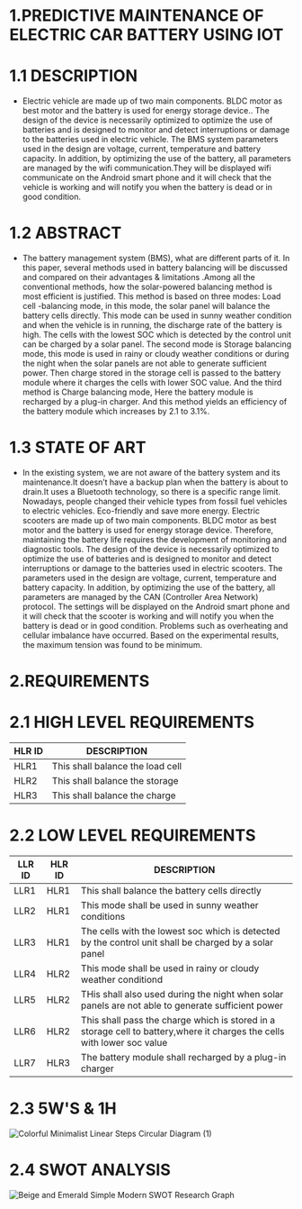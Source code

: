# 1.PREDICTIVE MAINTENANCE OF ELECTRIC CAR BATTERY USING IOT
  # 1.1 DESCRIPTION
  * Electric vehicle are made up of two main components. BLDC motor as best motor and the battery is used for energy storage device.. The design of the device is necessarily optimized to optimize the use of batteries and is designed to monitor and detect interruptions or damage to the batteries used in electric vehicle. The BMS system parameters used in the design are voltage, current, temperature and battery capacity. In addition, by optimizing the use of the battery, all parameters are managed by the wifi communication.They will be displayed wifi communicate on the Android smart phone and it will check that the vehicle is working and will notify you when the battery is dead or in good condition. 
  # 1.2 ABSTRACT
   * The battery management system (BMS), what are different parts of it. In this paper, several methods used in battery balancing will be discussed and compared on their advantages & limitations .Among all the conventional methods, how the solar-powered balancing method is most efficient is justified. This method is based on three modes: Load cell -balancing mode, in this mode, the solar panel will balance the battery cells directly. This mode can be used in sunny weather condition and when the vehicle is in running, the discharge rate of the battery is high. The cells with the lowest SOC which is detected by the control unit can be charged by a solar panel. The second mode is Storage balancing mode, this mode is used in rainy or cloudy weather conditions or during the night when the solar panels are not able to generate sufficient power. Then charge stored in the storage cell is passed to the battery module where it charges the cells with lower SOC value. And the third method is Charge balancing mode, Here the battery module is recharged by a plug-in charger. And this method yields an efficiency of the battery module which increases by 2.1 to 3.1%.
   # 1.3 STATE OF ART
   * In the existing system, we are not aware of     the battery system and its maintenance.It doesn’t have a backup plan when the battery is about to drain.It uses a Bluetooth technology, so there is a specific range limit. Nowadays, people changed their vehicle types from fossil fuel vehicles to electric vehicles. Eco-friendly and save more energy. Electric scooters are made up of two main components. BLDC motor as best motor and the battery is used for energy storage device. Therefore, maintaining the battery life requires the development of monitoring and diagnostic tools. The design of the device is necessarily optimized to optimize the use of batteries and is designed to monitor and detect interruptions or damage to the batteries used in electric scooters. The parameters used in the design are voltage, current, temperature and battery capacity. In addition, by optimizing the use of the battery, all parameters are managed by the CAN (Controller Area Network) protocol. The settings will be displayed on the Android smart phone and it will check that the scooter is working and will notify you when the battery is dead or in good condition. Problems such as overheating and cellular imbalance have occurred. Based on the experimental results, the maximum tension was found to be minimum.

  # 2.REQUIREMENTS
   # 2.1 HIGH LEVEL REQUIREMENTS
   |HLR ID | DESCRIPTION |
   |-------|----------------|
   |HLR1|This shall balance the load cell|
   |HLR2|This shall balance the storage|
   |HLR3|This shall balance the charge|
   # 2.2 LOW LEVEL REQUIREMENTS
   |LLR ID| HLR ID| DESCRIPTION|
   |------|-------|------------|
   |LLR1|HLR1|This shall balance the battery cells directly|
   |LLR2|HLR1|This mode shall be used in sunny weather conditions|
   |LLR3|HLR1|The cells with the lowest soc which is detected by the control unit shall be charged by a solar panel|
   |LLR4|HLR2|This mode shall be used in rainy or cloudy weather conditiond | 
   |LLR5|HLR2|THis shall also used during the night when solar panels are not able to generate sufficient power|
   |LLR6|HLR2|This shall pass the charge which is stored in a storage cell to battery,where it charges the cells with lower soc value|
   |LLR7|HLR3|The battery module shall recharged by a plug-in charger| 
# 2.3 5W'S & 1H
   ![Colorful Minimalist Linear Steps Circular Diagram (1)](https://user-images.githubusercontent.com/98879001/156941249-5517b536-b0ee-45c1-9a49-a1b093cff821.png)

       
# 2.4 SWOT ANALYSIS
   ![Beige and Emerald Simple Modern SWOT Research Graph](https://user-images.githubusercontent.com/98879001/156933359-f0e039e5-189e-4420-88d9-70b67d0da6e6.png)

   
     
